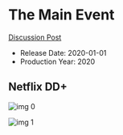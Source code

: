 # The Main Event

[Discussion Post](https://www.avsforum.com/threads/bass-eq-for-filtered-movies.2995212/post-59475740)

* Release Date: 2020-01-01
* Production Year: 2020

## Netflix DD+

![img 0](https://i.imgur.com/fprTHNE.jpg)

![img 1](https://i.imgur.com/UuTUIyF.png)

